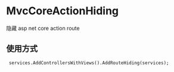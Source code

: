 # MvcCoreActionHiding
隐藏 asp net core action route

## 使用方式
```
 services.AddControllersWithViews().AddRouteHiding(services);
```
